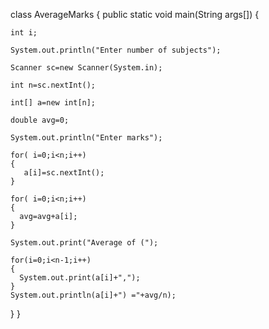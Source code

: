 class AverageMarks
{
   public static void main(String args[])
  {
 
    int i;
 
    System.out.println("Enter number of subjects");
 
    Scanner sc=new Scanner(System.in);
 
    int n=sc.nextInt();
 
    int[] a=new int[n];
 
    double avg=0;
 
    System.out.println("Enter marks");
 
    for( i=0;i<n;i++)
    {
       a[i]=sc.nextInt();
    }
 
    for( i=0;i<n;i++)
    {
      avg=avg+a[i];
    }
 
    System.out.print("Average of (");
 
    for(i=0;i<n-1;i++)
    {
      System.out.print(a[i]+",");
    }
    System.out.println(a[i]+") ="+avg/n);
  }
}
